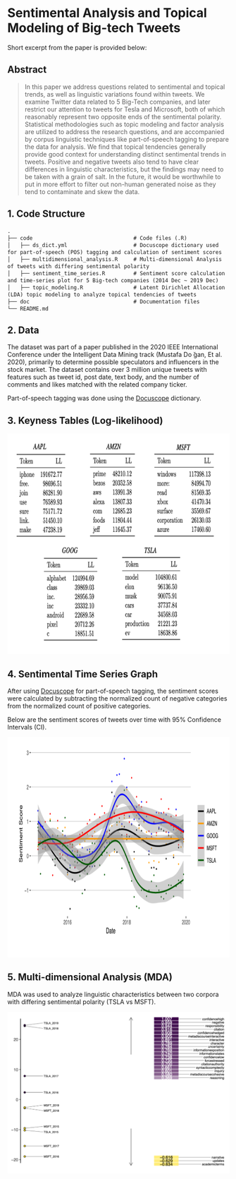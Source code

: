 # Sentimental Analysis and Topical Modeling of Big-tech Tweets

Short excerpt from the paper is provided below:

## Abstract
> In this paper we address questions related to sentimental and topical trends, as well as linguistic variations found within tweets. We examine Twitter data related to 5 Big-Tech companies, and later restrict our attention to tweets for Tesla and Microsoft, both of which reasonably represent two opposite ends of the sentimental polarity. Statistical methodologies such as topic modeling and factor analysis are utilized to address the research questions, and are accompanied by corpus linguistic techniques like part-of-speech tagging to prepare the data for analysis. We find that topical tendencies generally provide good context for understanding distinct sentimental trends in tweets. Positive and negative tweets also tend to have clear differences in linguistic characteristics, but the findings may need to be taken with a grain of salt. In the future, it would be worthwhile to put in more effort to filter out non-human generated noise as they tend to contaminate and skew the data.

## 1. Code Structure
    .
    ├── code                                # Code files (.R)
    │   ├── ds_dict.yml                     # Docuscope dictionary used for part-of-speech (POS) tagging and calculation of sentiment scores
    │   ├── multidimensional_analysis.R     # Multi-dimensional Analysis of tweets with differing sentimental polarity
    │   ├── sentiment_time_series.R         # Sentiment score calculation and time-series plot for 5 Big-tech companies (2014 Dec ~ 2019 Dec)
    │   ├── topic_modeling.R                # Latent Dirichlet Allocation (LDA) topic modeling to analyze topical tendencies of tweets
    ├── doc                                 # Documentation files
    └── README.md

## 2. Data
The dataset was part of a paper published in the 2020 IEEE International Conference under the Intelligent Data Mining track (Mustafa Do ̆gan, Et al. 2020), primarily to determine possible speculators and influencers in the stock market. The dataset contains over 3 million unique tweets with features such as tweet id, post date, text body, and the number of comments and likes matched with the related company ticker.

Part-of-speech tagging was done using the [Docuscope](https://github.com/docuscope/DocuScope-Dictionary-June-26-2012) dictionary.


## 3. Keyness Tables (Log-likelihood)

<img src="/doc/pic/keyness-table.png" width="650" height="500">


## 4. Sentimental Time Series Graph

After using [Docuscope](https://github.com/docuscope/DocuScope-Dictionary-June-26-2012) for part-of-speech tagging, the sentiment scores were calculated by subtracting the normalized count of negative categories from the normalized count of positive categories.

Below are the sentiment scores of tweets over time with 95% Confidence Intervals (CI). 

<img src="/doc/pic/sentiment-graph.png" width="800" height="500">


## 5. Multi-dimensional Analysis (MDA)

MDA was used to analyze linguistic characteristics between two corpora with differing sentimental polarity (TSLA vs MSFT).

<img src="doc/pic/dimension-plot.png">

